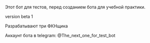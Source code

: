 Этот бот для тестов, перед созданием бота для учебной практики.

version beta 1

Разрабатывают три ФКНщика

Аккаунт бота в telegram:
@The_next_one_for_test_bot
